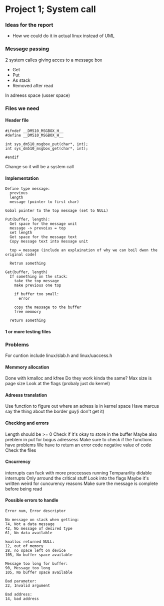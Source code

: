 # Project 1; System call

### Ideas for the report
- How we could do it in actual linux instead of UML

### Message passing
2 system calles giving acces to a message box
- Get
- Put
- As stack
- Removed after read

In adreess space (usser space)

### Files we need
#### Header file
```
#ifndef __DM510_MSGBOX_H__
#define __DM510_MSGBOX_H__

int sys_dm510_msgbox_put(char*, int);
int sys_dm510_msgbox_get(char*, int);

#endif
```

Change so it will be a system call

#### Implementation
```
Define type message:
  previous
  length
  message (pointer to first char)

Gobal pointer to the top message (set to NULL)

Put(buffer, length):
  Get space for the message unit
  message -> prevoius = top
  set length
  Get space for the message text
  Copy message text into message unit

  top = message (include an explaination of why we can boil dwon the original code)

  Retrun something

Get(buffer, length)
  If something on the stack:
    take the top message
    make previous one top

    if buffer too small:
      error

    copy the message to the buffer
    free memmory

  return something
```

#### 1 or more testing files

### Problems
For cuntion include linux/slab.h and linux/uaccess.h

#### Memmory allocation
Done with kmalloc and kfree 
Do they work kinda the same?
Max size is page size
Look at the flags (probaly just do kernel)

#### Adreess translation
Use function to figure out where an adress is in kernel space
Have marcus say the thing about the border guy(i don't get it)

#### Checking and errors
Length should be >= 0
Check if it's okay to store in the buffer
Maybe also preblem in put for bogus adressess
Make sure to check if the functions have problems 
We have to return an error code
negative value of code
Check the files

#### Cncurrency
interrupts can fuck with more proccesses running
Tempararlity didable interrupts
Only arround the critical stuff
Look into the flags
Maybe it's written weird for cuncurency reasons
Make sure the message is complete before being read

#### Possible errors to handle
```
Error num, Error descriptor

No message on stack when getting:
74, Not a data message
42, No message of desired type
61, No data available

kmalloc returned NULL:
12, out of memory
28, no space left on device
105, No buffer space available

Message too long for buffer:
90, Message too long
105, No buffer space available

Bad parameter:
22, Invalid argument

Bad address:
14, bad address
```

